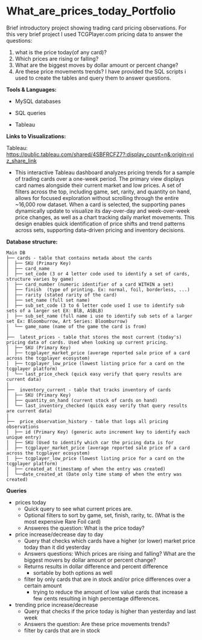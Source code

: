 # What_are_prices_today_Portfolio
Brief introductory project showing trading card pricing observations. For this very brief project I used TCGPlayer.com pricing data to answer the questions: 
1) what is the price today(of any card)?
2) Which prices are rising or falling?
3) What are the biggest moves by dollar amount or percent change?
4) Are these price movements trends?
I have provided the SQL scripts i used to create the tables and query them to answer questions.

**Tools & Languages:**

- MySQL databases

- SQL queries

- Tableau

**Links to Visualizations:**

Tableau: https://public.tableau.com/shared/4SBFRCFZ7?:display_count=n&:origin=viz_share_link

  - This interactive Tableau dashboard analyzes pricing trends for a sample of trading cards over a one-week period. The primary view displays card names alongside their current market and low prices. A set of filters across the top, including game, set, rarity, and quantity on hand, allows for focused exploration without scrolling through the entire ~16,000 row dataset. When a card is selected, the supporting panes dynamically update to visualize its day-over-day and week-over-week price changes, as well as a chart tracking daily market movements. This design enables quick identification of price shifts and trend patterns across sets, supporting data-driven pricing and inventory decisions.

**Database structure:**

```
Main DB
├── cards - table that contains metada about the cards
│  ├── SKU (Primary Key)
│  ├── card_name 
│  ├── set_code (3 or 4 letter code used to identify a set of cards, structure varies by game)
│  ├── card_number (numeric identifier of a card WITHIN a set)
│  ├── finish  (type of printing. Ex: normal, foil, borderless, ...)
│  ├── rarity (stated rarity of the card)
│  ├── set_name (full set name)
│  ├── sub_set_code (3 to 6 letter code used I use to identify sub sets of a larger set EX: BlB, ASBLB)
│  ├── sub_set_name (full name i use to identify sub sets of a larger set Ex: Bloomburrow, Art Series: Bloomburrow)
│  └── game_name (name of the game the card is from)
│
├──  latest_prices - table that stores the most current (today's) pricing data of cards. Used when looking up current pricing. 
│  ├── SKU (Primary Key)
│  ├── tcgplayer_market_price (average reported sale price of a card across the tcgplayer ecosystem)
│  ├── tcgplayer_low_price (lowest listing price for a card on the tcgplayer platform)
│  └── last_price_check (quick easy verify that query results are current data)
│
├──  inventory_current - table that tracks inventory of cards 
│  ├── SKU (Primary Key)
│  ├── quantity_on_hand (current stock of cards on hand)
│  └── last_inventory_checked (quick easy verify that query results are current data)
│
├──  price_observation_history - table that logs all pricing observations
│  ├── id (Primary Key) (generic auto increment key to identify each unique entry)
│  ├── SKU (Used to identify which car the pricing data is for
│  ├── tcgplayer_market_price (average reported sale price of a card across the tcgplayer ecosystem)
│  ├── tcgplayer_low_price (lowest listing price for a card on the tcgplayer platform)
│  ├── created_at (timestamp of when the entry was created)
│  └──date_created_at (Date only time stamp of when the entry was created)
```

**Queries**

- prices today
  - Quick query to see what current prices are.
  - Optional filters to sort by game, set, finish, rarity, tc. (What is the most expensive Rare Foil card)
  - Answeres the question: What is the price today?
- price increase/decrease day to day
  - Query that checks which cards have a higher (or lower) market price today than it did yesterday
  - Answers questions: Which prices are rising and falling? What are the biggest movers by dollar amount or percent change?
  - Returns results in dollar difference and percent difference
    - sortable by both options as well
  - filter by only cards that are in stock and/or price differences over a certain amount
    - trying to reduce the amount of low value cards that increase a few cents resulting in high percentage differences.
- trending price increase/decrease
  - Query that checks if the price today is higher than yesterday and last week
  - Answers the question: Are these price movements trends?
  - filter by cards that are in stock
